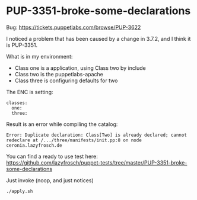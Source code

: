 PUP-3351-broke-some-declarations
================================

Bug: https://tickets.puppetlabs.com/browse/PUP-3622

I noticed a problem that has been caused by a change in 3.7.2, and I think it is PUP-3351.

What is in my environment:
 - Class one is a application, using Class two by include
 - Class two is the puppetlabs-apache
 - Class three is configuring defaults for two

The ENC is setting:

    classes:
      one:
      three:

Result is an error while compiling the catalog:

    Error: Duplicate declaration: Class[Two] is already declared; cannot redeclare at /.../three/manifests/init.pp:8 on node ceronia.lazyfrosch.de

You can find a ready to use test here:
https://github.com/lazyfrosch/puppet-tests/tree/master/PUP-3351-broke-some-declarations

Just invoke (noop, and just notices)

    ./apply.sh

